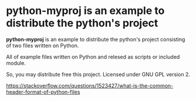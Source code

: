 #  python-myproj is an example to distribute the python's project 

  **python-myproj** is an example to distribute the python's project 
   consisting of two files written on Python.

  All of example files written on Python and relesed as scripts or 
  included module. 

  So, you may distribute free this project. Licensed under GNU GPL version 2.

https://stackoverflow.com/questions/1523427/what-is-the-common-header-format-of-python-files 

